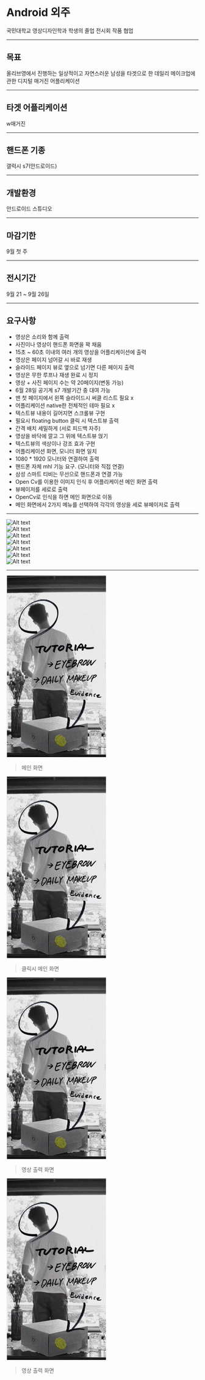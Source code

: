 # Android 외주
국민대학교 영상디자인학과 학생의 졸업 전시회 작품 협업  

---

## 목표
올리브영에서 진행하는 일상적이고 자연스러운 남성을 타겟으로 한 데일리 메이크업에 관한 디지털 매거진 어플리케이션  

---

## 타겟 어플리케이션
w매거진  

---

## 핸드폰 기종
갤럭시 s7(안드로이드)

---

## 개발환경
안드로이드 스튜디오

---

## 마감기한
9월 첫 주

---

## 전시기간
9월 21 ~ 9월 26일

---

## 요구사항
-	영상은 소리와 함께 출력
-	사진이나 영상이 핸드폰 화면을 꽉 채움
-	15초 ~ 60초 이내의 여러 개의 영상을 어플리케이션에 출력
-	영상은 페이지 넘어갈 시 바로 재생
-	슬라이드 페이지 뷰로 옆으로 넘기면 다른 페이지 출력
-	영상은 무한 루프나 재생 완료 시 정지
-	영상 + 사진 페이지 수는 약 20페이지(변동 가능)
-	6월 28일 공기계 s7 개발기간 중 대여 가능
-	맨 첫 페이지에서 왼쪽 슬라이드시 써클 리스트 필요 x
-	어플리케이션 native한 전체적인 테마 필요 x 
-	텍스트뷰 내용이 길어지면 스크롤뷰 구현
-	필요시 floating button 클릭 시 텍스트뷰 출력
-	간격 배치 세밀하게 (서로 피드백 자주)
-	영상을 바닥에 깔고 그 위에 텍스트뷰 얹기
-	텍스트뷰의 색상이나 강조 효과 구현
-	어플리케이션 화면, 모니터 화면 일치
-	1080 * 1920 모니터와 연결하여 출력
-	핸드폰 자체 mhl 기능 요구. (모니터와 직접 연결)
-	삼성 스마트 티비는 무선으로 핸드폰과 연결 가능
-	Open Cv를 이용한 이미지 인식 후 어플리케이션 메인 화면 출력
-	뷰페이저를 세로로 출력
-	OpenCv로 인식을 하면 메인 화면으로 이동
-	메인 화면에서 2가지 메뉴를 선택하여 각각의 영상을 세로 뷰페이저로 출력

---

![Alt text](/res/readme_img1.png)  
![Alt text](/res/readme_img2.png)  
![Alt text](/res/readme_img3.png)  
![Alt text](/res/readme_img4.png)  
![Alt text](/res/readme_img5.png)  
![Alt text](/res/readme_img6.png)  
![Alt text](/res/readme_img7.png)  

---
![Alt text](/res/readme1.png)  
> 메인 화면

![Alt text](/res/readme1.png)  
> 클릭시 메인 화면  

![Alt text](/res/readme1.png)  
> 영상 출력 화면  

![Alt text](/res/readme1.png)  
> 영상 출력 화면  
